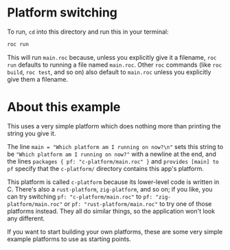 # Platform switching

To run, `cd` into this directory and run this in your terminal:

```bash
roc run
```

This will run `main.roc` because, unless you explicitly give it a filename, `roc run`
defaults to running a file named `main.roc`. Other `roc` commands (like `roc build`, `roc test`, and so on) also default to `main.roc` unless you explicitly give them a filename.

# About this example

This uses a very simple platform which does nothing more than printing the string you give it.

The line `main = "Which platform am I running on now?\n"` sets this string to be `"Which platform am I running on now?"` with a newline at the end, and the lines `packages { pf: "c-platform/main.roc" }` and `provides [main] to pf` specify that the `c-platform/` directory contains this app's platform.

This platform is called `c-platform` because its lower-level code is written in C. There's also a `rust-platform`, `zig-platform`, and so on; if you like, you can try switching `pf: "c-platform/main.roc"` to `pf: "zig-platform/main.roc"` or `pf: "rust-platform/main.roc"` to try one of those platforms instead. They all do similar things, so the application won't look any different.

If you want to start building your own platforms, these are some very simple example platforms to use as starting points.
